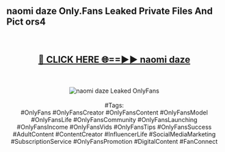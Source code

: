 <h2>naomi daze Only.Fans Leaked Private Files And Pict ors4</h2>
<br>
<div align="center">
<h2><a href="https://mediafiles.top/naomi_daze" rel="nofollow">🔴 CLICK HERE 🌐==►► naomi daze</a></h2>
<br>
<br>
<a href="https://mediafiles.top/naomi_daze" rel="nofollow" data-target="animated-image.originalLink"><img src="https://i.ibb.co.com/WyWwxjT/player-gif2.gif" alt="naomi daze Leaked OnlyFans" style="max-width: 100%; display: inline-block;" data-target="animated-image.originalImage"></a>
<br><br>
#Tags:
<br>
#OnlyFans #OnlyFansCreator #OnlyFansContent #OnlyFansModel #OnlyFansLife #OnlyFansCommunity #OnlyFansLaunching #OnlyFansIncome #OnlyFansVids #OnlyFansTips #OnlyFansSuccess #AdultContent #ContentCreator #InfluencerLife #SocialMediaMarketing #SubscriptionService #OnlyFansPromotion #DigitalContent #FanConnect
</div>
<br>